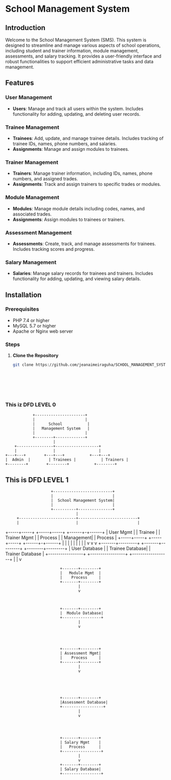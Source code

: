 # School Management System

## Introduction

Welcome to the School Management System (SMS). This system is designed to streamline and manage various aspects of school operations, including student and trainer information, module management, assessments, and salary tracking. It provides a user-friendly interface and robust functionalities to support efficient administrative tasks and data management.

## Features

### User Management
- **Users**: Manage and track all users within the system. Includes functionality for adding, updating, and deleting user records.

### Trainee Management
- **Trainees**: Add, update, and manage trainee details. Includes tracking of trainee IDs, names, phone numbers, and salaries.
- **Assignments**: Manage and assign modules to trainees.

### Trainer Management
- **Trainers**: Manage trainer information, including IDs, names, phone numbers, and assigned trades.
- **Assignments**: Track and assign trainers to specific trades or modules.

### Module Management
- **Modules**: Manage module details including codes, names, and associated trades.
- **Assignments**: Assign modules to trainees or trainers.

### Assessment Management
- **Assessments**: Create, track, and manage assessments for trainees. Includes tracking scores and progress.

### Salary Management
- **Salaries**: Manage salary records for trainees and trainers. Includes functionality for adding, updating, and viewing salary details.

## Installation

### Prerequisites
- PHP 7.4 or higher
- MySQL 5.7 or higher
- Apache or Nginx web server

### Steps

1. **Clone the Repository**
   ```bash
   git clone https://github.com/jeanaimeiraguha/SCHOOL_MANAGEMENT_SYSTEM.git







   
### This iz DFD LEVEL 0


                +----------------------+
                |                      |
                |      School           |
                |   Management System   |
                |                      |
                +--------+-------------+
                         |
        +----------------+-------------------+
        |                |                   |
    +---+---+        +---+---+           +---+---+
    |  Admin  |        | Trainees |           | Trainers |
    +--------+        +--------+           +--------+









## This is DFD LEVEL 1











                        +--------------------------+
                        |                          |
                        |  School Management System|
                        |                          |
                        +----------+---------------+
                                   |
         +-------------------------+--------------------------+
         |                         |                          |
   +-----+-----+             +-----+-----+             +------+-+------+
   | User Mgmt |             | Trainee   |             | Trainer Mgmt |
   | Process   |             | Management|             | Process      |
   +-----+-----+             +-----+-----+             +------+-+------+
         |                         |                          |
         |                         |                          |
         |                         |                          |
         v                         v                          v
 +-------+---------+       +-------+---------+       +--------+---------+
 | User Database   |       | Trainee Database|       | Trainer Database |
 +-----------------+       +-----------------+       +------------------+
                                    |
                                    |
                                    v


                                    
                            +-------+--------+
                            |   Module Mgmt  |
                            |    Process     |
                            +-------+--------+
                                    |
                                    v


                                    
                            +-------+--------+
                            |  Module Database|
                            +-----------------+
                                    |
                                    v



                                    
                            +-------+--------+
                            | Assessment Mgmt|
                            |    Process     |
                            +-------+--------+
                                    |
                                    v




                                    
                            +-------+--------+
                            |Assessment Database|
                            +------------------+
                                    |
                                    v



                                    
                            +-------+--------+
                            | Salary Mgmt    |
                            |   Process      |
                            +-----------------+
                                    |
                                    v
                            +-------+--------+
                            | Salary Database|
                            +-----------------+
